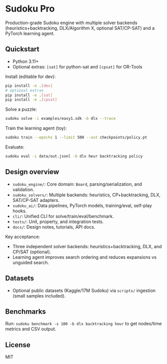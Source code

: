 # Sudoku Pro

Production-grade Sudoku engine with multiple solver backends (heuristics+backtracking, DLX/Algorithm X, optional SAT/CP-SAT) and a PyTorch learning agent.

## Quickstart

- Python 3.11+
- Optional extras: `[sat]` for python-sat and `[cpsat]` for OR-Tools

Install (editable for dev):

```bash
pip install -e .[dev]
# optional extras
pip install -e .[sat]
pip install -e .[cpsat]
```

Solve a puzzle:

```bash
sudoku solve -i examples/easy1.sdk -b dlx --trace
```


Train the learning agent (toy):

```bash
sudoku train --epochs 1 --limit 500 --out checkpoints/policy.pt
```

Evaluate:

```bash
sudoku eval -i data/out.jsonl -b dlx heur backtracking policy
```

## Design overview

- `sudoku_engine/`: Core domain: `Board`, parsing/serialization, and validation.
- `sudoku_solvers/`: Multiple backends: heuristics, CP+backtracking, DLX, SAT/CP-SAT adapters.
- `sudoku_ai/`: Data pipelines, PyTorch models, training/eval, self-play hooks.
- `cli/`: Unified CLI for solve/train/eval/benchmark.
- `tests/`: Unit, property, and integration tests.
- `docs/`: Design notes, tutorials, API docs.

Key acceptance:
- Three independent solver backends: heuristics+backtracking, DLX, and CP/SAT (optional).
- Learning agent improves search ordering and reduces expansions vs unguided search.

## Datasets

- Optional public datasets (Kaggle/17M Sudoku) via `scripts/` ingestion (small samples included).

## Benchmarks

Run: `sudoku benchmark -s 100 -b dlx backtracking heur` to get nodes/time metrics and CSV output.

## License

MIT